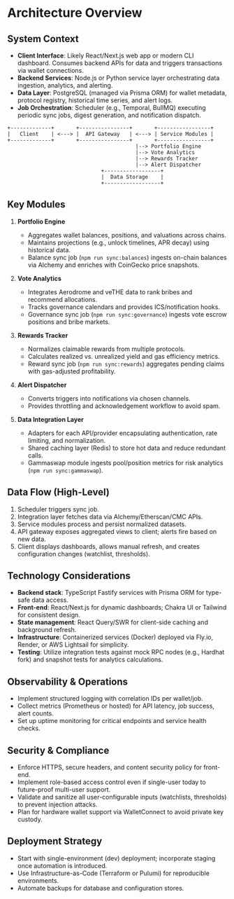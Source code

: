 # Architecture Overview

## System Context
- **Client Interface**: Likely React/Next.js web app or modern CLI dashboard. Consumes backend APIs for data and triggers transactions via wallet connections.
- **Backend Services**: Node.js or Python service layer orchestrating data ingestion, analytics, and alerting.
- **Data Layer**: PostgreSQL (managed via Prisma ORM) for wallet metadata, protocol registry, historical time series, and alert logs.
- **Job Orchestration**: Scheduler (e.g., Temporal, BullMQ) executing periodic sync jobs, digest generation, and notification dispatch.

```
+-------------+       +----------------+       +-----------------+
|   Client    | <---> |  API Gateway   | <---> | Service Modules |
+-------------+       +----------------+       +-----------------+
                                         |--> Portfolio Engine
                                         |--> Vote Analytics
                                         |--> Rewards Tracker
                                         |--> Alert Dispatcher
                              +------------------+
                              |  Data Storage    |
                              +------------------+
```

## Key Modules
1. **Portfolio Engine**
   - Aggregates wallet balances, positions, and valuations across chains.
   - Maintains projections (e.g., unlock timelines, APR decay) using historical data.
   - Balance sync job (`npm run sync:balances`) ingests on-chain balances via Alchemy and enriches with CoinGecko price snapshots.

2. **Vote Analytics**
   - Integrates Aerodrome and veTHE data to rank bribes and recommend allocations.
   - Tracks governance calendars and provides ICS/notification hooks.
   - Governance sync job (`npm run sync:governance`) ingests vote escrow positions and bribe markets.

3. **Rewards Tracker**
   - Normalizes claimable rewards from multiple protocols.
   - Calculates realized vs. unrealized yield and gas efficiency metrics.
   - Reward sync job (`npm run sync:rewards`) aggregates pending claims with gas-adjusted profitability.

4. **Alert Dispatcher**
   - Converts triggers into notifications via chosen channels.
   - Provides throttling and acknowledgement workflow to avoid spam.

5. **Data Integration Layer**
   - Adapters for each API/provider encapsulating authentication, rate limiting, and normalization.
   - Shared caching layer (Redis) to store hot data and reduce redundant calls.
   - Gammaswap module ingests pool/position metrics for risk analytics (`npm run sync:gammaswap`).

## Data Flow (High-Level)
1. Scheduler triggers sync job.
2. Integration layer fetches data via Alchemy/Etherscan/CMC APIs.
3. Service modules process and persist normalized datasets.
4. API gateway exposes aggregated views to client; alerts fire based on new data.
5. Client displays dashboards, allows manual refresh, and creates configuration changes (watchlist, thresholds).

## Technology Considerations
- **Backend stack**: TypeScript Fastify services with Prisma ORM for type-safe data access.
- **Front-end**: React/Next.js for dynamic dashboards; Chakra UI or Tailwind for consistent design.
- **State management**: React Query/SWR for client-side caching and background refresh.
- **Infrastructure**: Containerized services (Docker) deployed via Fly.io, Render, or AWS Lightsail for simplicity.
- **Testing**: Utilize integration tests against mock RPC nodes (e.g., Hardhat fork) and snapshot tests for analytics calculations.

## Observability & Operations
- Implement structured logging with correlation IDs per wallet/job.
- Collect metrics (Prometheus or hosted) for API latency, job success, alert counts.
- Set up uptime monitoring for critical endpoints and service health checks.

## Security & Compliance
- Enforce HTTPS, secure headers, and content security policy for front-end.
- Implement role-based access control even if single-user today to future-proof multi-user support.
- Validate and sanitize all user-configurable inputs (watchlists, thresholds) to prevent injection attacks.
- Plan for hardware wallet support via WalletConnect to avoid private key custody.

## Deployment Strategy
- Start with single-environment (dev) deployment; incorporate staging once automation is introduced.
- Use Infrastructure-as-Code (Terraform or Pulumi) for reproducible environments.
- Automate backups for database and configuration stores.
